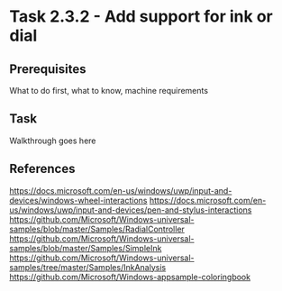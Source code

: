 # Task 2.3.2 - Add support for ink or dial

## Prerequisites 

What to do first, what to know, machine requirements

## Task 

Walkthrough goes here

## References
https://docs.microsoft.com/en-us/windows/uwp/input-and-devices/windows-wheel-interactions
https://docs.microsoft.com/en-us/windows/uwp/input-and-devices/pen-and-stylus-interactions 
https://github.com/Microsoft/Windows-universal-samples/blob/master/Samples/RadialController 
https://github.com/Microsoft/Windows-universal-samples/blob/master/Samples/SimpleInk 
https://github.com/Microsoft/Windows-universal-samples/tree/master/Samples/InkAnalysis 
https://github.com/Microsoft/Windows-appsample-coloringbook 
